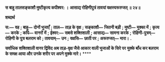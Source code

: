 **स बाहू तालसङ्काशौ मुष्टीकृत्य कपीश्वर: ।** **आसाद्य रोहिणीपुत्रं तावयां वक्षस्यरूरुजत् ॥ २४॥** 

**शब्दार्थ** 

**स:—** **वह** **; बाहू—** **दोनों भुजाएँ** **; ताल—** **ताड़ के वृक्ष** **; सङ्काशौ—** **जितनी बड़ी** **; मुष्टी—** **मुक्का में** **; कृत्य—** **करके** **; कपि—** **वानरों** **में** **; ईश्वर:—** **सबसे शक्तिशाली** **; आसाद्य—** **सामना करके** **; रोहिणी-पुत्रम्—** **रोहिणी के पुत्र बलराम को** **; तावयाम्—** **उन** **;** **वक्षसि—** **छाती पर** **; अरूरुजत्—** **मारा।** **.** 

**सर्वाधिक शक्तिशाली वानर द्विविद अब ताड़-वृक्ष जैसे आकार वाली भुजाओं के सिरे पर** **मुक्के बाँध कर बलराम के समक्ष आया और उनके शरीर पर अपने मुक्के मारे।** **** 